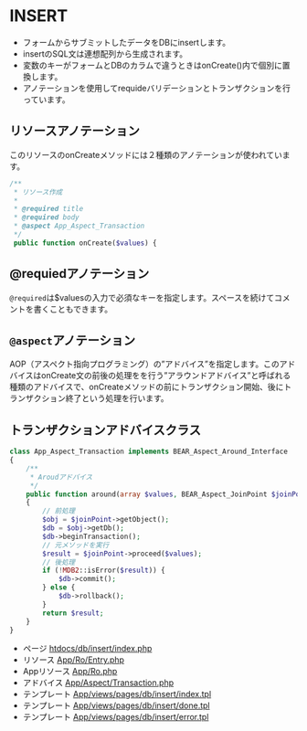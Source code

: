 # INSERT

 * フォームからサブミットしたデータをDBにinsertします。
 * insertのSQL文は連想配列から生成されます。
 * 変数のキーがフォームとDBのカラムで違うときはonCreate()内で個別に置換します。
 * アノテーションを使用してrequideバリデーションとトランザクションを行っています。

## リソースアノテーション

このリソースのonCreateメソッドには２種類のアノテーションが使われています。

```php
/**
 * リソース作成
 *
 * @required title 
 * @required body 
 * @aspect App_Aspect_Transaction 
 */
 public function onCreate($values) {
```

## @requiedアノテーション

`@required`は$valuesの入力で必須なキーを指定します。スペースを続けてコメントを書くこともできます。

## `@aspect`アノテーション

AOP（アスペクト指向プログラミング）の”アドバイス”を指定します。このアドバイスはonCreate文の前後の処理をを行う”アラウンドアドバイス”と呼ばれる種類のアドバイスで、onCreateメソッドの前にトランザクション開始、後にトランザクション終了という処理を行います。

## トランザクションアドバイスクラス

```php
class App_Aspect_Transaction implements BEAR_Aspect_Around_Interface
{
    /**
     * Aroudアドバイス
     */
    public function around(array $values, BEAR_Aspect_JoinPoint $joinPoint)
    {
        // 前処理
        $obj = $joinPoint->getObject();
        $db = $obj->getDb();
        $db->beginTransaction();
        // 元メソッドを実行
        $result = $joinPoint->proceed($values);
        // 後処理
        if (!MDB2::isError($result)) {
            $db->commit();
        } else {
            $db->rollback();
        }
        return $result;
    }
}
```

 * ページ [htdocs/db/insert/index.php](/htdocs/db/insert/index.php)
 * リソース [App/Ro/Entry.php](/App/Ro/Entry.php)
 * Appリソース [App/Ro.php](/App/Ro.php)
 * アドバイス [App/Aspect/Transaction.php](/App/Aspect/Transaction.php)
 * テンプレート [App/views/pages/db/insert/index.tpl](/App/views/pages/db/insert/index.tpl)
 * テンプレート [App/views/pages/db/insert/done.tpl](/App/views/pages/db/insert/done.tpl)
 * テンプレート [App/views/pages/db/insert/error.tpl](/App/views/pages/db/insert/error.tpl)
